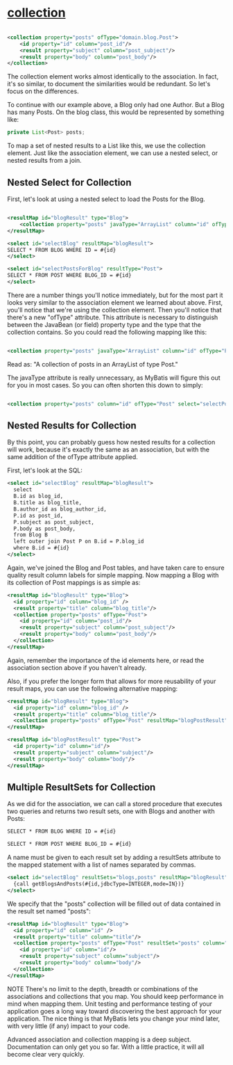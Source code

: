 # [collection](https://mybatis.org/mybatis-3/sqlmap-xml.html#) 

```xml

<collection property="posts" ofType="domain.blog.Post">
    <id property="id" column="post_id"/>
    <result property="subject" column="post_subject"/>
    <result property="body" column="post_body"/>
</collection>
```

The collection element works almost identically to the association. In fact, it's so similar, to document the
similarities would be redundant. So let's focus on the differences.

To continue with our example above, a Blog only had one Author. But a Blog has many Posts. On the blog class, this would
be represented by something like:

```java
private List<Post> posts;
```

To map a set of nested results to a List like this, we use the collection element. Just like the association element, we
can use a nested select, or nested results from a join.

## Nested Select for Collection

First, let's look at using a nested select to load the Posts for the Blog.

```xml

<resultMap id="blogResult" type="Blog">
    <collection property="posts" javaType="ArrayList" column="id" ofType="Post" select="selectPostsForBlog"/>
</resultMap>

<select id="selectBlog" resultMap="blogResult">
SELECT * FROM BLOG WHERE ID = #{id}
</select>

<select id="selectPostsForBlog" resultType="Post">
SELECT * FROM POST WHERE BLOG_ID = #{id}
</select>
```

There are a number things you'll notice immediately, but for the most part it looks very similar to the association
element we learned about above. First, you'll notice that we're using the collection element. Then you'll notice that
there's a new "ofType" attribute. This attribute is necessary to distinguish between the JavaBean (or field) property
type and the type that the collection contains. So you could read the following mapping like this:

```xml

<collection property="posts" javaType="ArrayList" column="id" ofType="Post" select="selectPostsForBlog"/>
```

Read as: "A collection of posts in an ArrayList of type Post."

The javaType attribute is really unnecessary, as MyBatis will figure this out for you in most cases. So you can often
shorten this down to simply:

```xml

<collection property="posts" column="id" ofType="Post" select="selectPostsForBlog"/>
```

## Nested Results for Collection
By this point, you can probably guess how nested results for a collection will work, because it's exactly the same as an association, but with the same addition of the ofType attribute applied.

First, let's look at the SQL:
```xml
<select id="selectBlog" resultMap="blogResult">
  select
  B.id as blog_id,
  B.title as blog_title,
  B.author_id as blog_author_id,
  P.id as post_id,
  P.subject as post_subject,
  P.body as post_body,
  from Blog B
  left outer join Post P on B.id = P.blog_id
  where B.id = #{id}
</select>
```
Again, we've joined the Blog and Post tables, and have taken care to ensure quality result column labels for simple mapping. Now mapping a Blog with its collection of Post mappings is as simple as:
```xml
<resultMap id="blogResult" type="Blog">
  <id property="id" column="blog_id" />
  <result property="title" column="blog_title"/>
  <collection property="posts" ofType="Post">
    <id property="id" column="post_id"/>
    <result property="subject" column="post_subject"/>
    <result property="body" column="post_body"/>
  </collection>
</resultMap>
```
Again, remember the importance of the id elements here, or read the association section above if you haven't already.

Also, if you prefer the longer form that allows for more reusability of your result maps, you can use the following alternative mapping:
```xml
<resultMap id="blogResult" type="Blog">
  <id property="id" column="blog_id" />
  <result property="title" column="blog_title"/>
  <collection property="posts" ofType="Post" resultMap="blogPostResult" columnPrefix="post_"/>
</resultMap>

<resultMap id="blogPostResult" type="Post">
  <id property="id" column="id"/>
  <result property="subject" column="subject"/>
  <result property="body" column="body"/>
</resultMap>
```

## Multiple ResultSets for Collection
As we did for the association, we can call a stored procedure that executes two queries and returns two result sets, one with Blogs and another with Posts:
```xml
SELECT * FROM BLOG WHERE ID = #{id}

SELECT * FROM POST WHERE BLOG_ID = #{id}
```
A name must be given to each result set by adding a resultSets attribute to the mapped statement with a list of names separated by commas.
```xml
<select id="selectBlog" resultSets="blogs,posts" resultMap="blogResult">
  {call getBlogsAndPosts(#{id,jdbcType=INTEGER,mode=IN})}
</select>
```
We specify that the "posts" collection will be filled out of data contained in the result set named "posts":
```xml
<resultMap id="blogResult" type="Blog">
  <id property="id" column="id" />
  <result property="title" column="title"/>
  <collection property="posts" ofType="Post" resultSet="posts" column="id" foreignColumn="blog_id">
    <id property="id" column="id"/>
    <result property="subject" column="subject"/>
    <result property="body" column="body"/>
  </collection>
</resultMap>
```

NOTE There's no limit to the depth, breadth or combinations of the associations and collections that you map. You should keep performance in mind when mapping them. Unit testing and performance testing of your application goes a long way toward discovering the best approach for your application. The nice thing is that MyBatis lets you change your mind later, with very little (if any) impact to your code.

Advanced association and collection mapping is a deep subject. Documentation can only get you so far. With a little practice, it will all become clear very quickly.






